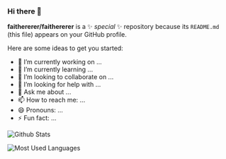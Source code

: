 ### Hi there 👋

 
**faithererer/faithererer** is a ✨ _special_ ✨ repository because its `README.md` (this file) appears on your GitHub profile.

Here are some ideas to get you started:

- 🔭 I’m currently working on ...
- 🌱 I’m currently learning ...
- 👯 I’m looking to collaborate on ...
- 🤔 I’m looking for help with ...
- 💬 Ask me about ...
- 📫 How to reach me: ...
- 😄 Pronouns: ...
- ⚡ Fun fact: ...
 
 

![Github Stats](https://github-readme-stats.vercel.app/api?username=faithererer&show_icons=true&theme=cobalt&count_private=true)


![Most Used Languages](https://github-readme-stats.vercel.app/api/top-langs/?username=faithererer&theme=dark&layout=compact)

